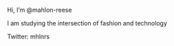 Hi, I’m @mahlon-reese

I am studying the intersection of fashion and technology

Twitter: mhlnrs


<!---
mahlon-reese/mahlon-reese is a ✨ special ✨ repository because its `README.md` (this file) appears on your GitHub profile.
You can click the Preview link to take a look at your changes.
--->
